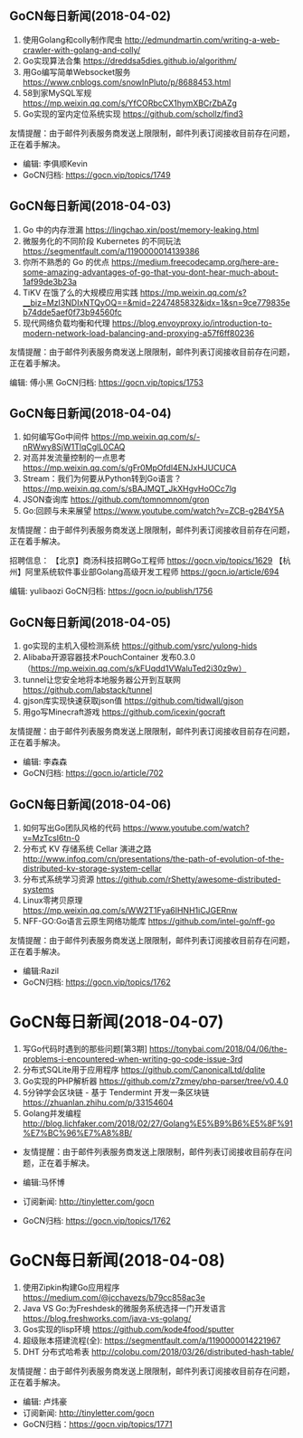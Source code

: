 ## GoCN每日新闻(2018-04-02)

1. 使用Golang和colly制作爬虫 http://edmundmartin.com/writing-a-web-crawler-with-golang-and-colly/
2. Go实现算法合集 https://dreddsa5dies.github.io/algorithm/
3. 用Go编写简单Websocket服务 https://www.cnblogs.com/snowInPluto/p/8688453.html
4. 58到家MySQL军规 https://mp.weixin.qq.com/s/YfCORbcCX1hymXBCrZbAZg
5. Go实现的室内定位系统实现 https://github.com/schollz/find3

友情提醒：由于邮件列表服务商发送上限限制，邮件列表订阅接收目前存在问题，正在着手解决。

* 编辑: 李俱顺Kevin 
* GoCN归档: https://gocn.vip/topics/1749

## GoCN每日新闻(2018-04-03)

1.  Go 中的内存泄漏  https://lingchao.xin/post/memory-leaking.html
2.  微服务化的不同阶段 Kubernetes 的不同玩法  https://segmentfault.com/a/1190000014139386
3.  你所不熟悉的 Go 的优点 https://medium.freecodecamp.org/here-are-some-amazing-advantages-of-go-that-you-dont-hear-much-about-1af99de3b23a
4.  TiKV 在饿了么的大规模应用实践 https://mp.weixin.qq.com/s?__biz=MzI3NDIxNTQyOQ==&mid=2247485832&idx=1&sn=9ce779835eb74dde5aef0f73b94560fc  
5. 现代网络负载均衡和代理 https://blog.envoyproxy.io/introduction-to-modern-network-load-balancing-and-proxying-a57f6ff80236

友情提醒：由于邮件列表服务商发送上限限制，邮件列表订阅接收目前存在问题，正在着手解决。

编辑: 傅小黑
GoCN归档: https://gocn.vip/topics/1753

## GoCN每日新闻(2018-04-04)

1. 如何编写Go中间件 https://mp.weixin.qq.com/s/-nRWwy8SjW1TlqCglL0CAQ
2. 对高并发流量控制的一点思考 https://mp.weixin.qq.com/s/gFr0MpOfdl4ENJxHJUCUCA
3. Stream：我们为何要从Python转到Go语言？ https://mp.weixin.qq.com/s/sBAJMQT_JkXHgvHoOCc7lg
4. JSON查询库 https://github.com/tomnomnom/gron
5. Go:回顾与未来展望 https://www.youtube.com/watch?v=ZCB-g2B4Y5A

友情提醒：由于邮件列表服务商发送上限限制，邮件列表订阅接收目前存在问题，正在着手解决。

招聘信息：
【北京】商汤科技招聘Go工程师 https://gocn.vip/topics/1629
【杭州】阿里系统软件事业部Golang高级开发工程师 https://gocn.io/article/694

编辑: yulibaozi
GoCN归档: https://gocn.io/publish/1756

## GoCN每日新闻(2018-04-05)

1. go实现的主机入侵检测系统 https://github.com/ysrc/yulong-hids
2. Alibaba开源容器技术PouchContainer 发布0.3.0（https://mp.weixin.qq.com/s/kFUqdd1VWaluTed2i30z9w）
3. tunnel让您安全地将本地服务器公开到互联网 https://github.com/labstack/tunnel
4. gjson库实现快速获取json值 https://github.com/tidwall/gjson
5. 用go写Minecraft游戏 https://github.com/icexin/gocraft

友情提醒：由于邮件列表服务商发送上限限制，邮件列表订阅接收目前存在问题，正在着手解决。

* 编辑: 李森森
* GoCN归档: https://gocn.io/article/702

## GoCN每日新闻(2018-04-06)

1. 如何写出Go团队风格的代码 https://www.youtube.com/watch?v=MzTcsI6tn-0
2. 分布式 KV 存储系统 Cellar 演进之路 http://www.infoq.com/cn/presentations/the-path-of-evolution-of-the-distributed-kv-storage-system-cellar
3. 分布式系统学习资源 https://github.com/rShetty/awesome-distributed-systems
4. Linux零拷贝原理 https://mp.weixin.qq.com/s/WW2T1Fya6IHNH1iCJGERnw
5. NFF-GO:Go语言云原生网络功能库 https://github.com/intel-go/nff-go

友情提醒：由于邮件列表服务商发送上限限制，邮件列表订阅接收目前存在问题，正在着手解决。

* 编辑:Razil
* GoCN归档: https://gocn.vip/topics/1762

# GoCN每日新闻(2018-04-07)

1. 写Go代码时遇到的那些问题[第3期] https://tonybai.com/2018/04/06/the-problems-i-encountered-when-writing-go-code-issue-3rd
2. 分布式SQLite用于应用程序 https://github.com/CanonicalLtd/dqlite
3. Go实现的PHP解析器 https://github.com/z7zmey/php-parser/tree/v0.4.0
4. 5分钟学会区块链 - 基于 Tendermint 开发一条区块链 https://zhuanlan.zhihu.com/p/33154604
5. Golang并发编程 http://blog.lichfaker.com/2018/02/27/Golang%E5%B9%B6%E5%8F%91%E7%BC%96%E7%A8%8B/

* 友情提醒：由于邮件列表服务商发送上限限制，邮件列表订阅接收目前存在问题，正在着手解决。

* 编辑:马怀博
* 订阅新闻: http://tinyletter.com/gocn
* GoCN归档: https://gocn.vip/topics/1762

# GoCN每日新闻(2018-04-08)
1.  使用Zipkin构建Go应用程序 https://medium.com/@jcchavezs/b79cc858ac3e
2. Java VS Go:为Freshdesk的微服务系统选择一门开发语言 https://blog.freshworks.com/java-vs-golang/
3. Gos实现的lisp环境 https://github.com/kode4food/sputter
4. 超级账本搭建流程(全): https://segmentfault.com/a/1190000014221967
5. DHT 分布式哈希表 http://colobu.com/2018/03/26/distributed-hash-table/

友情提醒：由于邮件列表服务商发送上限限制，邮件列表订阅接收目前存在问题，正在着手解决。

* 编辑: 卢炜豪
* 订阅新闻: http://tinyletter.com/gocn
* GoCN归档：https://gocn.vip/topics/1771

